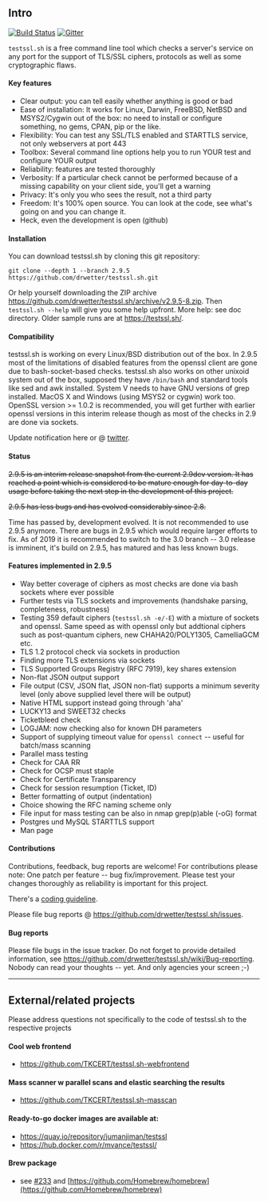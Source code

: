 
## Intro

[![Build Status](https://travis-ci.org/drwetter/testssl.sh.svg?branch=master)](https://travis-ci.org/drwetter/testssl.sh)
[![Gitter](https://badges.gitter.im/Join%20Chat.svg)](https://gitter.im/drwetter/testssl.sh?utm_source=badge&utm_medium=badge&utm_campaign=pr-badge&utm_content=badge)

`testssl.sh` is a free command line tool which checks a server's service on
any port for the support of TLS/SSL ciphers, protocols as well as some
cryptographic flaws.

#### Key features

* Clear output: you can tell easily whether anything is good or bad
* Ease of installation: It works for Linux, Darwin, FreeBSD, NetBSD and
  MSYS2/Cygwin out of the box: no need to install or configure something,
  no gems, CPAN, pip or the like.
* Flexibility: You can test any SSL/TLS enabled and STARTTLS service, not
  only webservers at port 443
* Toolbox: Several command line options help you to run YOUR test and
  configure YOUR output
* Reliability: features are tested thoroughly
* Verbosity: If a particular check cannot be performed because of a missing
  capability on your client side, you'll get a warning
* Privacy: It's only you who sees the result, not a third party
* Freedom: It's 100% open source. You can look at the code, see what's
  going on and you can change it.
* Heck, even the development is open (github)

#### Installation

You can download testssl.sh by cloning this git repository:

    git clone --depth 1 --branch 2.9.5 https://github.com/drwetter/testssl.sh.git

Or help yourself downloading the ZIP archive https://github.com/drwetter/testssl.sh/archive/v2.9.5-8.zip.
Then ``testssl.sh --help`` will give you some help upfront. More help: see doc directory. Older
sample runs are at https://testssl.sh/.

#### Compatibility

testssl.sh is working on every Linux/BSD distribution out of the box. In 2.9.5 most
of the limitations of disabled features from the openssl client are gone due to bash-socket-based
checks. testssl.sh also works on other unixoid system out of the box, supposed they have
`/bin/bash` and standard tools like sed and awk installed. System V needs to have GNU versions
of grep installed. MacOS X and Windows (using MSYS2 or cygwin) work too. OpenSSL
version >= 1.0.2 is recommended, you will get further with earlier openssl versions in
this interim release though as most of the checks in 2.9 are done via sockets.

Update notification here or @ [twitter](https://twitter.com/drwetter).

#### Status

<s>2.9.5 is an interim release snapshot from the current 2.9dev version. It
has reached a point which is considered to be mature enough for day-to-day
usage before taking the next step in the development of this project.</s>

<s>2.9.5 has less bugs and has evolved considerably since 2.8.
</s>

Time has passed by, development evolved. It is not recommended to use 2.9.5 anymore. There are bugs in 2.9.5 which would require larger efforts to fix.
As of 2019 it is recommended to switch to the 3.0 branch -- 3.0 release is imminent, it's build on 2.9.5, has matured and has less known bugs.


#### Features implemented in 2.9.5
* Way better coverage of ciphers as most checks are done via bash sockets where ever possible
* Further tests via TLS sockets and improvements (handshake parsing, completeness, robustness)
* Testing 359 default ciphers (``testssl.sh -e/-E``) with a mixture of sockets and openssl. Same speed as with openssl only but addtional ciphers such as post-quantum ciphers, new CHAHA20/POLY1305, CamelliaGCM etc.
* TLS 1.2 protocol check via sockets in production
* Finding more TLS extensions via sockets
* TLS Supported Groups Registry (RFC 7919), key shares extension
* Non-flat JSON output support
* File output (CSV, JSON flat, JSON non-flat) supports a minimum severity level (only above supplied level there will be output)
* Native HTML support instead going through 'aha'
* LUCKY13 and SWEET32 checks
* Ticketbleed check
* LOGJAM: now checking also for known DH parameters
* Support of supplying timeout value for ``openssl connect`` -- useful for batch/mass scanning
* Parallel mass testing
* Check for CAA RR
* Check for OCSP must staple
* Check for Certificate Transparency
* Check for session resumption (Ticket, ID)
* Better formatting of output (indentation)
* Choice showing the RFC naming scheme only
* File input for mass testing can be also in nmap grep(p)able (-oG) format
* Postgres und MySQL STARTTLS support
* Man page

#### Contributions

Contributions, feedback,  bug reports are welcome! For contributions please
note: One patch per feature -- bug fix/improvement. Please test your
changes thoroughly as reliability is important for this project.

There's a [coding guideline](https://github.com/drwetter/testssl.sh/wiki/Coding-Style).

Please file bug reports @ https://github.com/drwetter/testssl.sh/issues.

#### Bug reports

Please file bugs in the issue tracker. Do not forget to provide detailed information,
see https://github.com/drwetter/testssl.sh/wiki/Bug-reporting. Nobody can read your
thoughts -- yet. And only agencies your screen ;-)

----

## External/related projects

Please address questions not specifically to the code of testssl.sh to the
respective projects

#### Cool web frontend
* https://github.com/TKCERT/testssl.sh-webfrontend

#### Mass scanner w parallel scans and elastic searching the results
* https://github.com/TKCERT/testssl.sh-masscan

#### Ready-to-go docker images are available at:
* https://quay.io/repository/jumanjiman/testssl
* https://hub.docker.com/r/mvance/testssl/

#### Brew package

* see [#233](https://github.com/drwetter/testssl.sh/issues/233) and
  [https://github.com/Homebrew/homebrew](https://github.com/Homebrew/homebrew)
